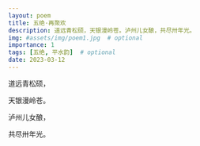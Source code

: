 ```yaml
---
layout: poem
title: 五绝·再聚欢
description: 道远青松硕，天银漫岭苍。泸州儿女酿，共尽卅年光。
img: #assets/img/poem1.jpg  # optional
importance: 1
tags: [五绝, 平水韵]  # optional
date: 2023-03-12
--- 
```


道远青松硕，

天银漫岭苍。

泸州儿女酿，

共尽卅年光。